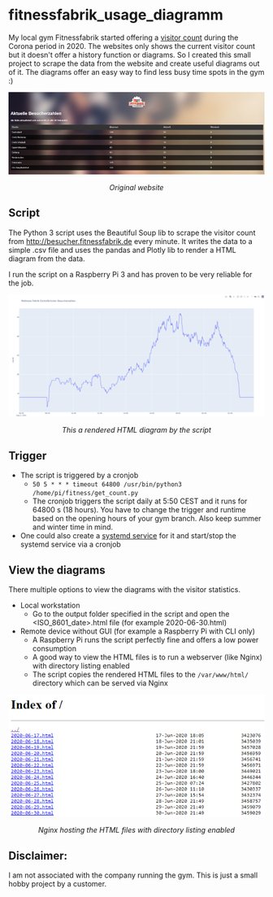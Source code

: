 # fitnessfabrik_usage_diagramm

My local gym Fitnessfabrik started offering a [visitor count](http://besucher.fitnessfabrik.de) during the Corona period in 2020. The websites only shows the current visitor count 
but it doesn't offer a history function or diagrams. So I created this small project to scrape the data from the website and create useful diagrams out of it. The diagrams offer an easy way to find less busy time spots in the gym :)

<p align="center">
  <img src="pictures/fitness_fabrik_visitor_count.png">
</p>
<p align="center">
     <em>Original website</em>
</p>

## Script

The Python 3 script uses the Beautiful Soup lib to scrape the visitor count from http://besucher.fitnessfabrik.de every minute. It writes the data to a simple .csv file 
and uses the pandas and Plotly lib to render a HTML diagram from the data.

I run the script on a Raspberry Pi 3 and has proven to be very reliable for the job.

<p align="center">
  <img src="pictures/sample_count.png">
</p>
<p align="center">
     <em>This a rendered HTML diagram by the script</em>
</p>

## Trigger

* The script is triggered by a cronjob 
  * ```50 5 * * * timeout 64800 /usr/bin/python3 /home/pi/fitness/get_count.py```
  * The cronjob triggers the script daily at 5:50 CEST and it runs for 64800 s (18 hours). You have to change the trigger and runtime based on the opening hours of your gym branch.
    Also keep summer and winter time in mind. 
* One could also create a [systemd service](https://www.freedesktop.org/software/systemd/man/systemd.service.html) for it and start/stop the systemd service via a cronjob

##  View the diagrams

There multiple options to view the diagrams with the visitor statistics. 

* Local workstation
  * Go to the output folder specified in the script and open the <ISO_8601_date>.html file (for example 2020-06-30.html)  
* Remote device without GUI (for example a Raspberry Pi with CLI only)
  * A Raspberry Pi runs the script perfectly fine and offers a low power consumption
  * A good way to view the HTML files is to run a webserver (like Nginx) with directory listing enabled
  * The script copies the rendered HTML files to the ```/var/www/html/``` directory which can be served via Nginx

<p align="center">
  <img src="pictures/nginx_dir_listing.png">
</p>
<p align="center">
     <em>Nginx hosting the HTML files with directory listing enabled</em>
</p>

## Disclaimer:

I am not associated with the company running the gym. This is just a small hobby project by a customer. 